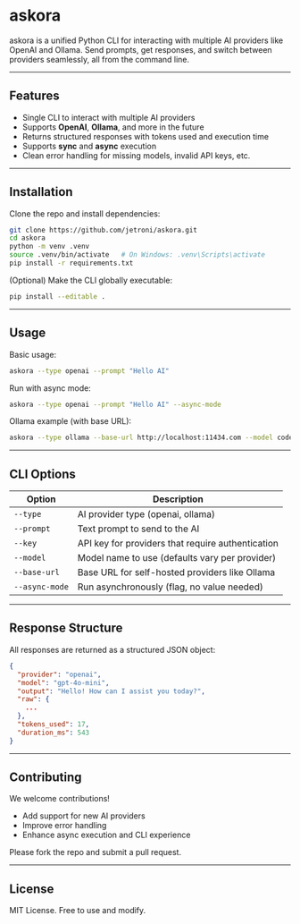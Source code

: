 # askora

askora is a unified Python CLI for interacting with multiple AI providers like OpenAI and Ollama. Send prompts, get
responses, and switch between providers seamlessly, all from the command line.

---

## Features

- Single CLI to interact with multiple AI providers
- Supports **OpenAI**, **Ollama**, and more in the future
- Returns structured responses with tokens used and execution time
- Supports **sync** and **async** execution
- Clean error handling for missing models, invalid API keys, etc.

---

## Installation

Clone the repo and install dependencies:

```bash
git clone https://github.com/jetroni/askora.git
cd askora
python -m venv .venv
source .venv/bin/activate   # On Windows: .venv\Scripts\activate
pip install -r requirements.txt
```

(Optional) Make the CLI globally executable:

```bash
pip install --editable .
```

---

## Usage

Basic usage:

```bash
askora --type openai --prompt "Hello AI"
```

Run with async mode:

```bash
askora --type openai --prompt "Hello AI" --async-mode
```

Ollama example (with base URL):

```bash
askora --type ollama --base-url http://localhost:11434.com --model codellama --prompt "Hello"
```

---

## CLI Options

| Option         | Description                                       |
|----------------|---------------------------------------------------|
| `--type`       | AI provider type (openai, ollama)                 |
| `--prompt`     | Text prompt to send to the AI                     |
| `--key`        | API key for providers that require authentication |
| `--model`      | Model name to use (defaults vary per provider)    |
| `--base-url`   | Base URL for self-hosted providers like Ollama    |
| `--async-mode` | Run asynchronously (flag, no value needed)        |

---

## Response Structure

All responses are returned as a structured JSON object:

```json
{
  "provider": "openai",
  "model": "gpt-4o-mini",
  "output": "Hello! How can I assist you today?",
  "raw": {
    ...
  },
  "tokens_used": 17,
  "duration_ms": 543
}
```

---

## Contributing

We welcome contributions!

- Add support for new AI providers
- Improve error handling
- Enhance async execution and CLI experience

Please fork the repo and submit a pull request.

---

## License

MIT License. Free to use and modify.

